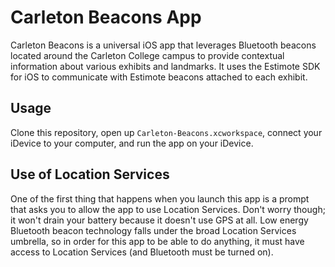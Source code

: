 # Carleton Beacons App

Carleton Beacons is a universal iOS app that leverages Bluetooth beacons located around the Carleton College campus to provide contextual information about various exhibits and landmarks. It uses the Estimote SDK for iOS to communicate with Estimote beacons attached to each exhibit.

## Usage

Clone this repository, open up `Carleton-Beacons.xcworkspace`, connect your iDevice to your computer, and run the app on your iDevice.

## Use of Location Services

One of the first thing that happens when you launch this app is a prompt that asks you to allow the app to use Location Services. Don't worry though; it won't drain your battery because it doesn't use GPS at all. Low energy Bluetooth beacon technology falls under the broad Location Services umbrella, so in order for this app to be able to do anything, it must have access to Location Services (and Bluetooth must be turned on).
